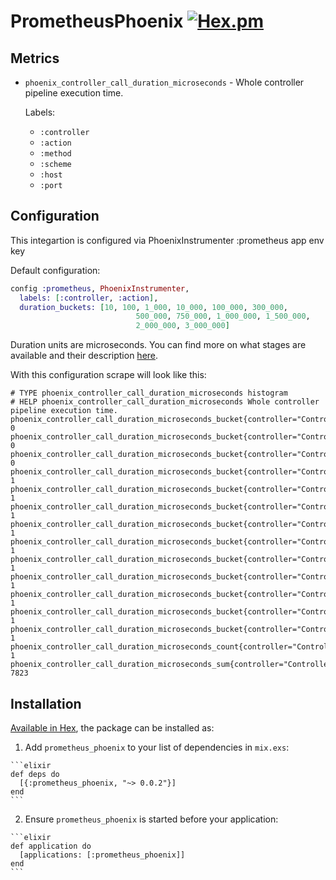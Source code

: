# PrometheusPhoenix [![Hex.pm](https://img.shields.io/hexpm/v/prometheus_phoenix.svg?maxAge=2592000)](https://hex.pm/packages/prometheus_phoenix)

## Metrics

 - `phoenix_controller_call_duration_microseconds` - Whole controller pipeline execution time.

    Labels:
    - `:controller`
    - `:action`
    - `:method`
    - `:scheme`
    - `:host`
    - `:port`

## Configuration

This integartion is configured via PhoenixInstrumenter :prometheus app env key

Default configuration:

``` elixir
config :prometheus, PhoenixInstrumenter,
  labels: [:controller, :action],
  duration_buckets: [10, 100, 1_000, 10_000, 100_000, 300_000,
                            500_000, 750_000, 1_000_000, 1_500_000,
                            2_000_000, 3_000_000]
```

Duration units are microseconds. You can find more on what stages are available and their description [here](https://hexdocs.pm/ecto/Ecto.LogEntry.html).

With this configuration scrape will look like this:

```
# TYPE phoenix_controller_call_duration_microseconds histogram
# HELP phoenix_controller_call_duration_microseconds Whole controller pipeline execution time.
phoenix_controller_call_duration_microseconds_bucket{controller="Controller1",action="index",le="10"} 0
phoenix_controller_call_duration_microseconds_bucket{controller="Controller1",action="index",le="100"} 0
phoenix_controller_call_duration_microseconds_bucket{controller="Controller1",action="index",le="1000"} 0
phoenix_controller_call_duration_microseconds_bucket{controller="Controller1",action="index",le="10000"} 1
phoenix_controller_call_duration_microseconds_bucket{controller="Controller1",action="index",le="100000"} 1
phoenix_controller_call_duration_microseconds_bucket{controller="Controller1",action="index",le="300000"} 1
phoenix_controller_call_duration_microseconds_bucket{controller="Controller1",action="index",le="500000"} 1
phoenix_controller_call_duration_microseconds_bucket{controller="Controller1",action="index",le="750000"} 1
phoenix_controller_call_duration_microseconds_bucket{controller="Controller1",action="index",le="1000000"} 1
phoenix_controller_call_duration_microseconds_bucket{controller="Controller1",action="index",le="1500000"} 1
phoenix_controller_call_duration_microseconds_bucket{controller="Controller1",action="index",le="2000000"} 1
phoenix_controller_call_duration_microseconds_bucket{controller="Controller1",action="index",le="3000000"} 1
phoenix_controller_call_duration_microseconds_bucket{controller="Controller1",action="index",le="+Inf"} 1
phoenix_controller_call_duration_microseconds_count{controller="Controller1",action="index"} 1
phoenix_controller_call_duration_microseconds_sum{controller="Controller1",action="index"} 7823
```

## Installation

[Available in Hex](https://hex.pm/packages/prometheus_phoenix/), the package can be installed as:

  1. Add `prometheus_phoenix` to your list of dependencies in `mix.exs`:

    ```elixir
    def deps do
      [{:prometheus_phoenix, "~> 0.0.2"}]
    end
    ```

  2. Ensure `prometheus_phoenix` is started before your application:

    ```elixir
    def application do
      [applications: [:prometheus_phoenix]]
    end
    ```

